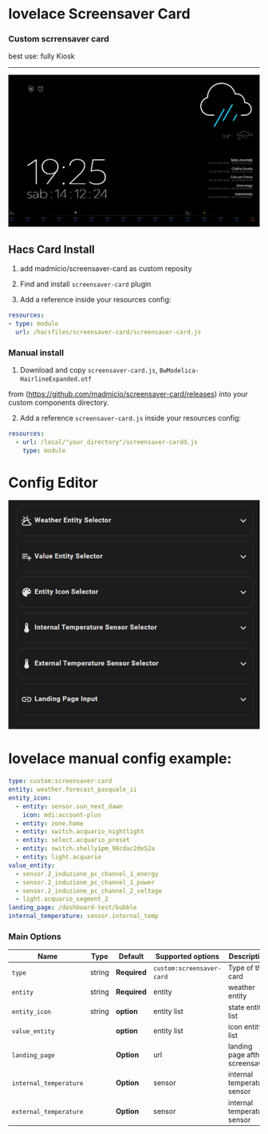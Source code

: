 # lovelace Screensaver Card
### Custom scrrensaver card
best use: fully Kiosk
<hr>



![all](image/screen.png)

## Hacs Card Install

1. add madmicio/screensaver-card as custom reposity

2. Find and install `screensaver-card` plugin

2. Add a reference  inside your resources config:

  ```yaml
resources:
  - type: module
    url: /hacsfiles/screensaver-card/screensaver-card.js
```


### Manual install

1. Download and copy `screensaver-card.js`, `BwModelica-HairlineExpanded.otf`

 from (https://github.com/madmicio/screensaver-card/releases) into your custom components  directory.

2. Add a reference `screensaver-card.js` inside your resources config:

  ```yaml
  resources:
    - url: /local/"your_directory"/screensaver-cardd.js
      type: module
  ```


  # Config Editor
  ![all](image/editor.png)
  # lovelace manual config example: 
```yaml
type: custom:screensaver-card
entity: weather.forecast_pasquale_ii
entity_icon:
  - entity: sensor.sun_next_dawn
    icon: mdi:account-plus
  - entity: zone.home
  - entity: switch.acquario_nightlight
  - entity: select.acquario_preset
  - entity: switch.shelly1pm_98cdac2de52a
  - entity: light.acquario
value_entity:
  - sensor.2_induzione_pc_channel_1_energy
  - sensor.2_induzione_pc_channel_1_power
  - sensor.2_induzione_pc_channel_2_voltage
  - light.acquario_segment_2
landing_page: /dashboard-test/bubble
internal_temperature: sensor.internal_temp
```
### Main Options
| Name | Type | Default | Supported options | Description |
| -------------- | ----------- | ------------ | ------------------------------------------------ | --------------------------------------------------------------------------------------------------------------------------------------------------------------------------------------------------------------------------------------------------------------------------------------------------------------------------------------------- |
| `type` | string | **Required** | `custom:screensaver-card` | Type of the card |
| `entity` | string | **Required** | entity | weather entity |
| `entity_icon` | string | **option** | entity list | state entity list |
| `value_entity` |  | **option**| entity list | icon entity list|
| `landing_page` |  | **Option**| url | landing page afther screensaver | 
| `internal_temperature` |  | **Option**| sensor | internal temperature sensor|
| `external_temperature` |  | **Option**| sensor | internal temperature sensor|
